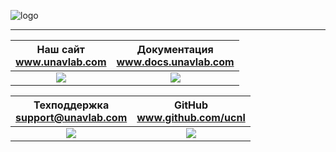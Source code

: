 <div style="page-break-after: always;"></div>

![logo](https://ucnl.github.io/documentation/sm_logo.png)  

___________  

| Наш сайт <br/> www.unavlab.com | Документация <br/> www.docs.unavlab.com |
| :---: | :---: | 
| ![](https://ucnl.github.io/documentation/unavlab_web_qr.png) | ![](https://ucnl.github.io/documentation/docs_unavlab_web_qr.png) |

| Техподдержка <br/> support@unavlab.com | GitHub <br/> www.github.com/ucnl |
| :---: | :---: | 
| ![](https://ucnl.github.io/documentation/unavlab_support_email_qr.png) | ![](https://ucnl.github.io/documentation/unavlab_github_qr.png) |

<div style="page-break-after: always;"></div>
